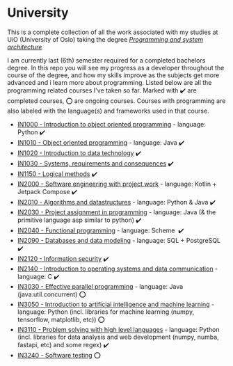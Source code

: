 # University
This is a complete collection of all the work associated with my studies at UiO (University of Oslo) taking the degree [*Programming and system architecture*](https://www.uio.no/studier/program/informatikk-programmering/)

I am currently last (6th) semester required for a completed bachelors degree. In this repo you will see my progress as a developer throughout the course of the degree, and how my skills improve as the subjects get more advanced and i learn more about programming. Listed below are all the programming related courses I've taken so far. Marked with ✔️ are completed courses, ⭕ are ongoing courses. Courses with programming are also labeled with the language(s) and frameworks used in that course.

- [IN1000 - Introduction to object oriented programming](https://www.uio.no/studier/emner/matnat/ifi/IN1000/) - language: Python ✔️
- [IN1010 - Object oriented programming](https://www.uio.no/studier/emner/matnat/ifi/IN1010/) - language: Java ✔️
- [IN1020 - Introduction to data technology](https://www.uio.no/studier/emner/matnat/ifi/IN1020/) ✔️
- [IN1030 - Systems, requirements and consequences](https://www.uio.no/studier/emner/matnat/ifi/IN1030/) ✔️
- [IN1150 - Logical methods](https://www.uio.no/studier/emner/matnat/ifi/IN1150/) ✔️
- [IN2000 - Software engineering with project work](https://www.uio.no/studier/emner/matnat/ifi/IN2000/) - language: Kotlin + Jetpack Compose ✔️
- [IN2010 - Algorithms and datastructures](https://www.uio.no/studier/emner/matnat/ifi/IN2010/) - language: Python & Java ✔️
- [IN2030 - Project assignment in programming](https://www.uio.no/studier/emner/matnat/ifi/IN2030) - language: Java (& the primitive language asp similar to python) ✔️
- [IN2040 - Functional programming](https://www.uio.no/studier/emner/matnat/ifi/IN2040) - language: Scheme ️️️ ✔️
- [IN2090 - Databases and data modeling](https://www.uio.no/studier/emner/matnat/ifi/IN2090/) - language: SQL + PostgreSQL ✔️
- [IN2120 - Information security](https://www.uio.no/studier/emner/matnat/ifi/IN2120/) ✔️
- [IN2140 - Introduction to operating systems and data communication](https://www.uio.no/studier/emner/matnat/ifi/IN2140/) - language: C ✔️
- [IN3030 - Effective parallel programming](https://www.uio.no/studier/emner/matnat/ifi/IN3030/) - language: Java (java.util.concurrent) ⭕
- [IN3050 - Introduction to artificial intelligence and machine learning](https://www.uio.no/studier/emner/matnat/ifi/IN3050/) - language: Python (incl. libraries for machine learning (numpy, tensorflow, matplotlib, etc)) ⭕
- [IN3110 - Problem solving with high level languages](https://www.uio.no/studier/emner/matnat/ifi/IN3110/) - language: Python (incl. libraries for data analysis and web development (numpy, numba, fastapi, etc) and some regex) ✔️
- [IN3240 - Software testing](https://www.uio.no/studier/emner/matnat/ifi/IN3240/) ⭕
